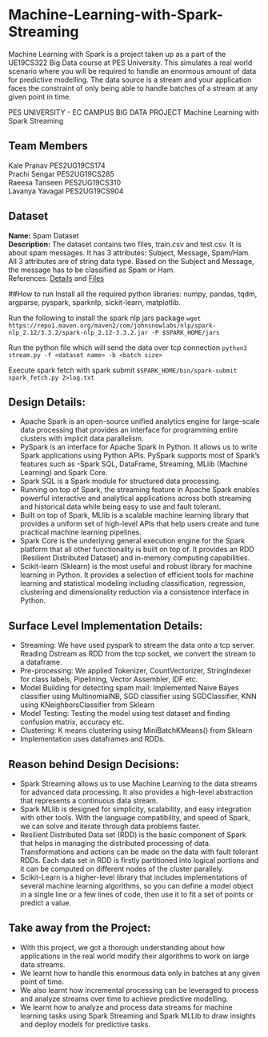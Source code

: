 # Machine-Learning-with-Spark-Streaming

Machine Learning with Spark is a project taken up as a part of the UE19CS322 Big Data course at PES University. This simulates a real world scenario where you will be required to handle an enormous amount of data for predictive modelling. The data source is a stream and your application faces the constraint of only being able to handle batches of a stream at any given point in time.

PES UNIVERSITY - EC CAMPUS
BIG DATA PROJECT
Machine Learning with Spark Streaming

## Team Members 

Kale Pranav
PES2UG19CS174
<br/>
Prachi Sengar
PES2UG19CS285
<br/>
Raeesa Tanseen
PES2UG19CS310
<br/>
Lavanya Yavagal
PES2UG19CS904

## Dataset
**Name:** Spam Dataset
<br/>
**Description:** The dataset contains two files, train.csv and test.csv. It is about spam messages. It has 3 attributes: Subject, Message, Spam/Ham. 
All 3 attributes are of string data type. Based on the Subject and Message, the message has to be classified as Spam or Ham.
<br/>
References: [Details](https://cloud-computing-big-data.github.io/mlss.html) and [Files](https://drive.google.com/drive/folders/1hKe06r4TYxqQOwEOUrk6i9e15Vt2EZGC)

##How to run
Install all the required python libraries: numpy, pandas, tqdm, argparse, pyspark, sparknlp, sickit-learn, matplotlib.

Run the following to install the spark nlp jars package
`wget https://repo1.maven.org/maven2/com/johnsnowlabs/nlp/spark-nlp_2.12/3.3.2/spark-nlp_2.12-3.3.2.jar -P $SPARK_HOME/jars`

Run the python file which will send the data over tcp connection
`python3 stream.py -f <dataset name> -b <batch size>`

Execute spark fetch with spark submit
`$SPARK_HOME/bin/spark-submit spark_fetch.py 2>log.txt`

## Design Details:
- Apache Spark is an open-source unified analytics engine for large-scale data processing that provides an interface for programming entire clusters with implicit data parallelism.
- PySpark is an interface for Apache Spark in Python. It allows us to write Spark applications using Python APIs. PySpark supports most of Spark’s features such as -Spark SQL, DataFrame, Streaming, MLlib (Machine Learning) and Spark Core.
- Spark SQL is a Spark module for structured data processing.
- Running on top of Spark, the streaming feature in Apache Spark enables powerful interactive and analytical applications across both streaming and historical data while being easy to use and fault tolerant.
- Built on top of Spark, MLlib is a scalable machine learning library that provides a uniform set of high-level APIs that help users create and tune practical machine learning pipelines.
- Spark Core is the underlying general execution engine for the Spark platform that all other functionality is built on top of. It provides an RDD (Resilient Distributed Dataset) and in-memory computing capabilities.
- Scikit-learn (Sklearn) is the most useful and robust library for machine learning in Python. It provides a selection of efficient tools for machine learning and statistical modeling including classification, regression, clustering and dimensionality reduction via a consistence interface in Python.

## Surface Level Implementation Details:
- Streaming: We have used pyspark to stream the data onto a tcp server. Reading Dstream as RDD from the tcp socket, we convert the stream to a dataframe.
- Pre-processing: We applied Tokenizer, CountVectorizer, StringIndexer for class labels, Pipelining, Vector Assembler, IDF etc. 
- Model Building for detecting spam mail: Implemented Naive Bayes classifier using MultinomialNB, SGD classifier using SGDClassifier, KNN using KNeighborsClassifier from Sklearn
- Model Testing: Testing the model using test dataset and finding confusion matrix, accuracy etc.
- Clustering: K means clustering using MiniBatchKMeans() from Sklearn
- Implementation uses dataframes and RDDs.

## Reason behind Design Decisions:
- Spark Streaming allows us to use Machine Learning to the data streams for advanced data processing. It also provides a high-level abstraction that represents a continuous data stream.
- Spark MLlib is designed for simplicity, scalability, and easy integration with other tools. With the language compatibility, and speed of Spark, we can solve and iterate through data problems faster. 
- Resilient Distributed Data set (RDD) is the basic component of Spark that helps in managing the distributed processing of data. Transformations and actions can be made on the data with fault tolerant RDDs. Each data set in RDD is firstly partitioned into logical portions and it can be computed on different nodes of the cluster parallely. 
- Scikit-Learn is a higher-level library that includes implementations of several machine learning algorithms, so you can define a model object in a single line or a few lines of code, then use it to fit a set of points or predict a value.

## Take away from the Project:
- With this project, we got a thorough understanding about how applications in the real world modify their algorithms to work on large data streams.
- We learnt how to handle this enormous data only in batches at any given point of time. 
- We also learnt how incremental processing can be leveraged to process and analyze streams over time to achieve predictive modelling.
- We learnt how to analyze and process data streams for machine learning tasks using Spark Streaming and Spark MLLib to draw insights and deploy models for predictive tasks.
